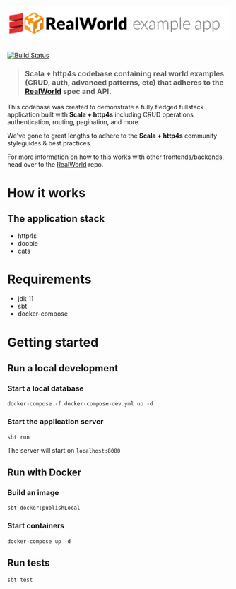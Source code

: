 # ![RealWorld Example App](logo.png)

[![Build Status](https://travis-ci.org/alex-k1/scala-http4s-realworld-example-app.svg?branch=master)](https://travis-ci.org/alex-k1/scala-http4s-realworld-example-app)

> ### Scala + http4s codebase containing real world examples (CRUD, auth, advanced patterns, etc) that adheres to the [RealWorld](https://github.com/gothinkster/realworld) spec and API.


This codebase was created to demonstrate a fully fledged fullstack application built with **Scala + http4s** including CRUD operations, authentication, routing, pagination, and more.

We've gone to great lengths to adhere to the **Scala + http4s** community styleguides & best practices.

For more information on how to this works with other frontends/backends, head over to the [RealWorld](https://github.com/gothinkster/realworld) repo.


# How it works

## The application stack

- http4s
- doobie
- cats

# Requirements

- jdk 11
- sbt
- docker-compose

# Getting started

## Run a local development 

### Start a local database

```
docker-compose -f docker-compose-dev.yml up -d
```
    
### Start the application server

```
sbt run
```

The server will start on `localhost:8080`
    
## Run with Docker

### Build an image

```
sbt docker:publishLocal 
```
    
### Start containers

```
docker-compose up -d
```

## Run tests

```
sbt test
```
